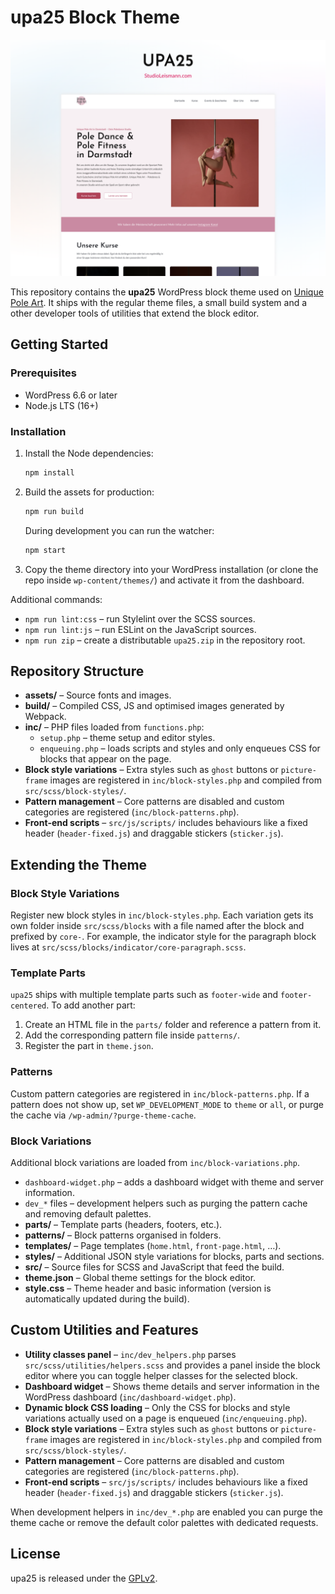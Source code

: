 # upa25 Block Theme

![Theme screenshot](screenshot.png)

This repository contains the **upa25** WordPress block theme used on
[Unique Pole Art](https://poledance-darmstadt.de). It ships with the regular theme
files, a small build system and a other developer tools of utilities that extend the block
editor.

## Getting Started

### Prerequisites

- WordPress 6.6 or later
- Node.js LTS (16+)

### Installation

1. Install the Node dependencies:
   ```bash
   npm install
   ```
2. Build the assets for production:
   ```bash
   npm run build
   ```
   During development you can run the watcher:
   ```bash
   npm start
   ```
3. Copy the theme directory into your WordPress installation (or clone the repo
   inside `wp-content/themes/`) and activate it from the dashboard.

Additional commands:

- `npm run lint:css` – run Stylelint over the SCSS sources.
- `npm run lint:js` – run ESLint on the JavaScript sources.
- `npm run zip` – create a distributable `upa25.zip` in the repository root.

## Repository Structure

- **assets/** – Source fonts and images.
- **build/** – Compiled CSS, JS and optimised images generated by Webpack.
- **inc/** – PHP files loaded from `functions.php`:
  - `setup.php` – theme setup and editor styles.
  - `enqueuing.php` – loads scripts and styles and only enqueues CSS for blocks that appear on the page.
 - **Block style variations** – Extra styles such as `ghost` buttons or `picture-frame` images are registered in `inc/block-styles.php` and compiled from `src/scss/block-styles/`.
 - **Pattern management** – Core patterns are disabled and custom categories are registered (`inc/block-patterns.php`).
 - **Front‑end scripts** – `src/js/scripts/` includes behaviours like a fixed header (`header-fixed.js`) and draggable stickers (`sticker.js`).
## Extending the Theme

### Block Style Variations

Register new block styles in `inc/block-styles.php`. Each variation gets its own
folder inside `src/scss/blocks` with a file named after the block and prefixed by
`core-`. For example, the indicator style for the paragraph block lives at
`src/scss/blocks/indicator/core-paragraph.scss`.

### Template Parts

`upa25` ships with multiple template parts such as `footer-wide` and
`footer-centered`. To add another part:

1. Create an HTML file in the `parts/` folder and reference a pattern from it.
2. Add the corresponding pattern file inside `patterns/`.
3. Register the part in `theme.json`.

### Patterns

Custom pattern categories are registered in `inc/block-patterns.php`. If a
pattern does not show up, set `WP_DEVELOPMENT_MODE` to `theme` or `all`, or purge
the cache via `/wp-admin/?purge-theme-cache`.

### Block Variations

Additional block variations are loaded from `inc/block-variations.php`.

  - `dashboard-widget.php` – adds a dashboard widget with theme and server information.
  - `dev_*` files – development helpers such as purging the pattern cache and removing default palettes.
- **parts/** – Template parts (headers, footers, etc.).
- **patterns/** – Block patterns organised in folders.
- **templates/** – Page templates (`home.html`, `front-page.html`, …).
- **styles/** – Additional JSON style variations for blocks, parts and sections.
- **src/** – Source files for SCSS and JavaScript that feed the build.
- **theme.json** – Global theme settings for the block editor.
- **style.css** – Theme header and basic information (version is automatically updated during the build).

## Custom Utilities and Features

- **Utility classes panel** – `inc/dev_helpers.php` parses
  `src/scss/utilities/helpers.scss` and provides a panel inside the block editor
  where you can toggle helper classes for the selected block.
- **Dashboard widget** – Shows theme details and server information in the
  WordPress dashboard (`inc/dashboard-widget.php`).
- **Dynamic block CSS loading** – Only the CSS for blocks and style variations
  actually used on a page is enqueued (`inc/enqueuing.php`).
- **Block style variations** – Extra styles such as `ghost` buttons or `picture-frame` images are registered in `inc/block-styles.php` and compiled from `src/scss/block-styles/`.
- **Pattern management** – Core patterns are disabled and custom categories are registered (`inc/block-patterns.php`).
- **Front‑end scripts** – `src/js/scripts/` includes behaviours like a fixed header (`header-fixed.js`) and draggable stickers (`sticker.js`).

When development helpers in `inc/dev_*.php` are enabled you can purge the theme
cache or remove the default color palettes with dedicated requests.

## License

upa25 is released under the [GPLv2](LICENSE).
